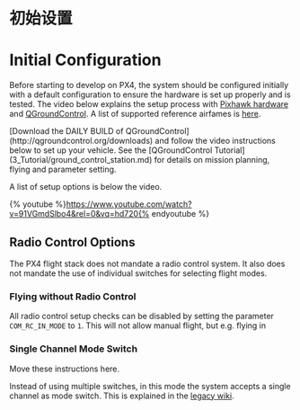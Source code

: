 # 初始设置

# Initial Configuration

Before starting to develop on PX4, the system should be configured initially with a default configuration to ensure the hardware is set up properly and is tested. The video below explains the setup process with [Pixhawk hardware](hardware-pixhawk.md) and [QGroundControl](qgroundcontrol-intro.md). A list of supported reference airfames is [here](../7_AriFrame/airframes-architecture.md).

<aside class="tip">
[Download the DAILY BUILD of QGroundControl](http://qgroundcontrol.org/downloads) and follow the video instructions below to set up your vehicle. See the [QGroundControl Tutorial](3_Tutorial/ground_control_station.md) for details on mission planning, flying and parameter setting. 
</aside>

A list of setup options is below the video.

{% youtube %}https://www.youtube.com/watch?v=91VGmdSlbo4&rel=0&vq=hd720{% endyoutube %}

## Radio Control Options

The PX4 flight stack does not mandate a radio control system. It also does not mandate the use of individual switches for selecting flight modes.

### Flying without Radio Control

All radio control setup checks can be disabled by setting the parameter `COM_RC_IN_MODE` to `1`. This will not allow manual flight, but e.g. flying in 

### Single Channel Mode Switch

<aside class="todo">
Move these instructions here.
</aside>

Instead of using multiple switches, in this mode the system accepts a single channel as mode switch. This is explained in the [legacy wiki](https://pixhawk.org/peripherals/radio-control/opentx/single_channel_mode_switch).

